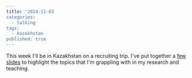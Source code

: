 ```yaml
---
title: '2024-11-03  
categories:
  - talking
tags:
  - kazakhstan
published: true
---
```


This week I'll be in Kazakhstan on a recruiting trip. I've put together a [few
slides](https://arthurhowardmorris.github.io/assets/slides/kaz_talk/paperclips.pdf)
to highlight the topics that I'm grappling with in my research and teaching.
